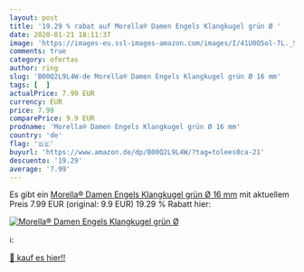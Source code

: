 ```yaml
---
layout: post
title: '19.29 % rabat auf Morella® Damen Engels Klangkugel grün Ø '
date: 2020-01-21 18:11:37
image: 'https://images-eu.ssl-images-amazon.com/images/I/41U0O5ol-7L._SL200_.jpg'
comments: true
category: ofertas
author: ring
slug: 'B00Q2L9L4W-de Morella® Damen Engels Klangkugel grün Ø 16 mm'
tags: [  ]
actualPrice: 7.99 EUR
currency: EUR
price: 7.99
comparePrice: 9.9 EUR
prodname: 'Morella® Damen Engels Klangkugel grün Ø 16 mm'
country: 'de'
flag: '🇩🇪'
buyurl: 'https://www.amazon.de/dp/B00Q2L9L4W/?tag=tolees0ca-21'
descuento: '19.29'
average: '7.99'
---
```


Es gibt ein [Morella® Damen Engels Klangkugel grün Ø 16 mm](https://www.amazon.de/dp/B00Q2L9L4W/?tag=tolees0ca-21) mit aktuellem Preis 7.99 EUR (original: 9.9 EUR) 19.29 % Rabatt hier:

[![Morella® Damen Engels Klangkugel grün Ø ](https://images-eu.ssl-images-amazon.com/images/I/41U0O5ol-7L._SL200_.jpg)](https://www.amazon.de/dp/B00Q2L9L4W/?tag=tolees0ca-21)

ℹ️:


[🛒 kauf es hier!!](https://www.amazon.de/dp/B00Q2L9L4W/?tag=tolees0ca-21)
